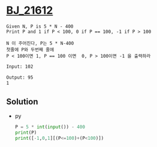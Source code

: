 # [BJ_21612](https://acmicpc.net/problem/21612)

```en
Given N, P is 5 * N - 400
Print P and 1 if P < 100, 0 if P == 100, -1 if P > 100
```

```kr
N 이 주어진다, P는 5 * N-400
첫줄에 P와 두번째 줄에
P < 100이면 1, P == 100 이면  0, P > 100이면 -1 을 출력하라
```

```txt
Input: 102

Output: 95
1
```

## Solution

* py

  ```py
  P = 5 * int(input()) - 400
  print(P)
  print([-1,0,1][(P<=100)+(P<100)])
  ```
